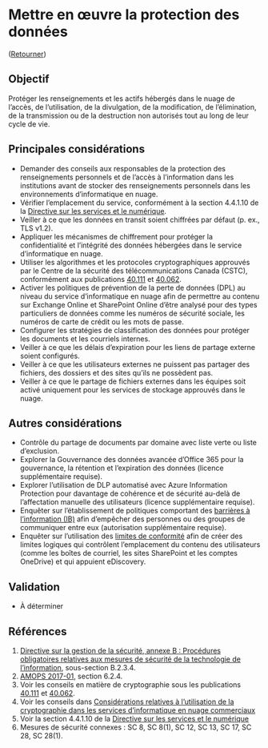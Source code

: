 # Mettre en œuvre la protection des données

([Retourner](../README.md))

## Objectif

Protéger les renseignements et les actifs hébergés dans le nuage de l’accès, de l’utilisation, de la divulgation, de la modification, de l’élimination, de la transmission ou de la destruction non autorisés tout au long de leur cycle de vie.

## Principales considérations

* Demander des conseils aux responsables de la protection des renseignements personnels et de l’accès à l’information dans les institutions avant de stocker des renseignements personnels dans les environnements d’informatique en nuage.
* Vérifier l’emplacement du service, conformément à la section 4.4.1.10 de la [Directive sur les services et le numérique](https://www.tbs-sct.canada.ca/pol/doc-fra.aspx?id=32601).
* Veiller à ce que les données en transit soient chiffrées par défaut (p. ex., TLS v1.2).
* Appliquer les mécanismes de chiffrement pour protéger la confidentialité et l’intégrité des données hébergées dans le service d’informatique en nuage.
* Utiliser les algorithmes et les protocoles cryptographiques approuvés par le Centre de la sécurité des télécommunications Canada (CSTC), conformément aux publications [40.111](https://cyber.gc.ca/fr/orientation/algorithmes-cryptographiques-pour-linformation-non-classifie-protege-et-protege-b) et [40.062](https://www.cse-cst.gc.ca/fr/system/files/pdf_documents/itsp.40.062-fra.pdf).
* Activer les politiques de prévention de la perte de données (DPL) au niveau du service d’informatique en nuage afin de permettre au contenu sur Exchange Online et SharePoint Online d’être analysé pour des types particuliers de données comme les numéros de sécurité sociale, les numéros de carte de crédit ou les mots de passe.
* Configurer les stratégies de classification des données pour protéger les documents et les courriels internes.
* Veiller à ce que les délais d’expiration pour les liens de partage externe soient configurés.
* Veiller à ce que les utilisateurs externes ne puissent pas partager des fichiers, des dossiers et des sites qu’ils ne possèdent pas.
* Veiller à ce que le partage de fichiers externes dans les équipes soit activé uniquement pour les services de stockage approuvés dans le nuage.

## Autres considérations

* Contrôle du partage de documents par domaine avec liste verte ou liste d’exclusion.
* Explorer la Gouvernance des données avancée d’Office 365 pour la gouvernance, la rétention et l’expiration des données (licence supplémentaire requise).
* Explorer l’utilisation de DLP automatisé avec Azure Information Protection pour davantage de cohérence et de sécurité au-delà de l’affectation manuelle des utilisateurs (licence supplémentaire requise).
* Enquêter sur l’établissement de politiques comportant des [barrières à l’information (IB)](https://docs.microsoft.com/fr-ca/microsoftteams/information-barriers-in-teams) afin d’empêcher des personnes ou des groupes de communiquer entre eux (autorisation supplémentaire requise).
* Enquêter sur l’utilisation des [limites de conformité](https://docs.microsoft.com/fr-ca/microsoft-365/compliance/set-up-compliance-boundaries?view=o365-worldwide) afin de créer des limites logiques qui contrôlent l’emplacement du contenu des utilisateurs (comme les boîtes de courriel, les sites SharePoint et les comptes OneDrive) et qui appuient eDiscovery.

## Validation

* À déterminer

## Références

1. [Directive sur la gestion de la sécurité, annexe B : Procédures obligatoires relatives aux mesures de sécurité de la technologie de l’information](https://www.tbs-sct.canada.ca/pol/doc-fra.aspx?id=32611), sous-section B.2.3.4.
2. [AMOPS 2017-01](https://www.canada.ca/en/treasury-board-secretariat/services/access-information-privacy/security-identity-management/direction-secure-use-commercial-cloud-services-spin.html), section 6.2.4.
3. Voir les conseils en matière de cryptographie sous les publications [40.111](https://cyber.gc.ca/fr/orientation/algorithmes-cryptographiques-pour-linformation-non-classifie-protege-et-protege-b) et [40.062](https://www.cse-cst.gc.ca/en/system/files/pdf_documents/itsp.40.062-eng.pdf).
4. Voir les conseils dans [Considérations relatives à l’utilisation de la cryptographie dans les services d’informatique en nuage commerciaux](https://www.canada.ca/fr/gouvernement/systeme/gouvernement-numerique/technologiques-modernes-nouveaux/services-informatique-nuage/consideration-utilisation-de-la-crrptographie-dans-les-services-informatique-en-nauge.html)
5. Voir la section 4.4.1.10 de la [Directive sur les services et le numérique](https://www.tbs-sct.gc.ca/pol/doc-fra.aspx?id=32601)
6. Mesures de sécurité connexes : SC 8, SC 8(1), SC 12, SC 13, SC 17, SC 28, SC 28(1).
